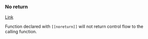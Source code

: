 
### No return
[Link](https://en.cppreference.com/w/cpp/language/attributes/noreturn)

Function declared with `[[noreturn]]` will not return control flow to the calling function.

